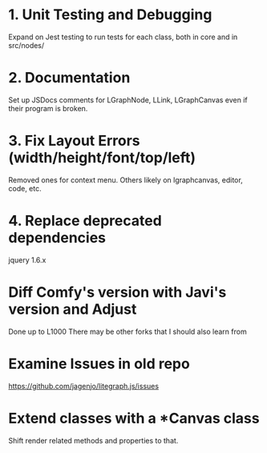 
# 1. Unit Testing and Debugging

Expand on Jest testing to run tests for each class, both in core and in src/nodes/

# 2. Documentation

Set up JSDocs comments for LGraphNode, LLink, LGraphCanvas even if their program is broken.

# 3. Fix Layout Errors (width/height/font/top/left)

Removed ones for context menu.  Others likely on lgraphcanvas, editor, code, etc.

# 4. Replace deprecated dependencies

jquery 1.6.x

# Diff Comfy's version with Javi's version and Adjust

Done up to L1000
There may be other forks that I should also learn from

# Examine Issues in old repo

https://github.com/jagenjo/litegraph.js/issues

# Extend classes with a *Canvas class

Shift render related methods and properties to that.